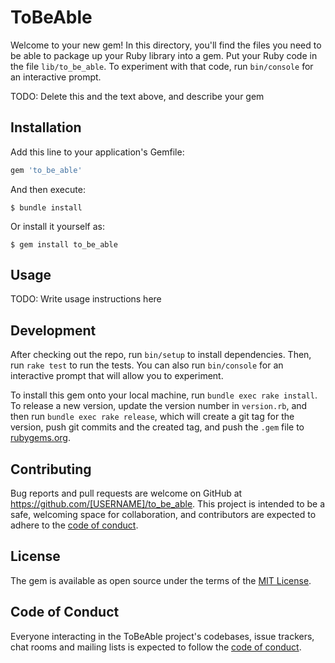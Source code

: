 # ToBeAble

Welcome to your new gem! In this directory, you'll find the files you need to be able to package up your Ruby library into a gem. Put your Ruby code in the file `lib/to_be_able`. To experiment with that code, run `bin/console` for an interactive prompt.

TODO: Delete this and the text above, and describe your gem

## Installation

Add this line to your application's Gemfile:

```ruby
gem 'to_be_able'
```

And then execute:

    $ bundle install

Or install it yourself as:

    $ gem install to_be_able

## Usage

TODO: Write usage instructions here

## Development

After checking out the repo, run `bin/setup` to install dependencies. Then, run `rake test` to run the tests. You can also run `bin/console` for an interactive prompt that will allow you to experiment.

To install this gem onto your local machine, run `bundle exec rake install`. To release a new version, update the version number in `version.rb`, and then run `bundle exec rake release`, which will create a git tag for the version, push git commits and the created tag, and push the `.gem` file to [rubygems.org](https://rubygems.org).

## Contributing

Bug reports and pull requests are welcome on GitHub at https://github.com/[USERNAME]/to_be_able. This project is intended to be a safe, welcoming space for collaboration, and contributors are expected to adhere to the [code of conduct](https://github.com/[USERNAME]/to_be_able/blob/master/CODE_OF_CONDUCT.md).

## License

The gem is available as open source under the terms of the [MIT License](https://opensource.org/licenses/MIT).

## Code of Conduct

Everyone interacting in the ToBeAble project's codebases, issue trackers, chat rooms and mailing lists is expected to follow the [code of conduct](https://github.com/[USERNAME]/to_be_able/blob/master/CODE_OF_CONDUCT.md).
